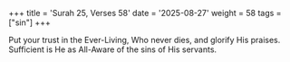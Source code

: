+++
title = 'Surah 25, Verses 58'
date = '2025-08-27'
weight = 58
tags = ["sin"]
+++

Put your trust in the Ever-Living, Who never dies, and glorify His praises. Sufficient is He as All-Aware of the sins of His servants.